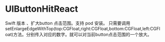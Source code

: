 # UIButtonHitReact
Swift 版本 、扩大button 点击范围。支持 pod 安装。
只需要调用 setEnlargeEdgeWithTop(top:CGFloat,right:CGFloat,bottom:CGFloat,left:CGFloat)方法。分别传入对应的数字。就可以对当前button点击范围的一个放大。
